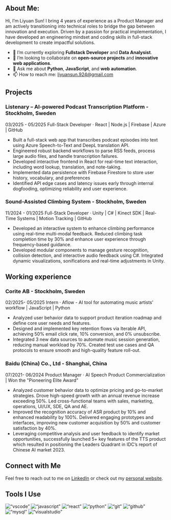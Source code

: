 ## About Me:

Hi, I’m Liyuan Sun! I bring 4 years of experience as a Product Manager and am actively transitioning into technical roles to bridge the gap between innovation and execution. Driven by a passion for practical implementation, I have developed an engineering mindset and coding skills in full-stack development to create impactful solutions.

- :seedling: I’m currently exploring **Fullstack Developer** and **Data Analysist**.
- :handshake: I’m looking to collaborate on **open-source projects** and **innovative web applications**.
- :speech_balloon: Ask me about **Python**, **JavaScript**, and **web automation**.
- :mailbox: How to reach me: [liyuansun.924@gmail.com](liyuansun.924@gmail.com)

## Projects
### Listenary – AI-powered Podcast Transcription Platform - Stockholm, Sweden 
03/2025 - 05/2025 
Full-Stack Developer · React | Node.js | Firebase | Azure | GitHub 
- Built a full-stack web app that transcribes podcast episodes into text using Azure Speech-to-Text and DeepL translation API. 
- Engineered robust backend workflows to parse RSS feeds, process large audio files, and handle transcription failures. 
- Developed interactive frontend in React for real-time text interaction, including word lookup, translation, and note-taking. 
- Implemented data persistence with Firebase Firestore to store user history, vocabulary, and preferences
- Identified API edge cases and latency issues early through internal dogfooding, optimizing reliability and user experience.

### Sound-Assisted Climbing System - Stockholm, Sweden 
11/2024 - 01/2025 
Full-Stack Developer · Unity | C# | Kinect SDK | Real-Time Systems | Motion Tracking | GitHub 
- Developed an interactive system to enhance climbing performance using real-time multi-modal feedback. Reduced climbing task completion time by 30% and enhance user experience through frequency-based guidance. 
- Developed modular components to manage gesture recognition, collision detection, and interactive audio feedback using C#. Integrated dynamic visualizations, sonifications and real-time adjustments in Unity.

## Working experience
### Corite AB - Stockholm, Sweden 
02/2025- 05/2025 
Intern · Aflow - AI tool for automating music artists’ workflow | JavaScript | Python 
- Analyzed user behavior data to support product iteration roadmap and define core user needs and features.
- Designed and implemented key retention flows via Iterable API, achieving 50% email click rate, 10% conversion, and 0% unsubscribe. 
- Integrated 3 new data sources to automate music session generation, reducing manual workload by 70%. Created test use cases and QA protocols to ensure smooth and high-quality feature roll-out.

### Baidu (China) Co., Ltd - Shanghai, China 
07/2021- 06/2024 
Product Manager · AI Speech Product Commercialization | Won the "Pioneering Elite Award" 
- Analyzed customer behavior data to optimize pricing and go-to-market strategies. Drove high-speed growth with an annual revenue increase exceeding 50%. Led cross-functional teams with sales, marketing, operations, UI/UX, SDE, QA and AE. 
- Improved the recognition accuracy of ASR product by 10% and enhanced readability by 100%. Delivered engaging prototypes and interfaces, improving new customer acquisition by 50% and customer satisfaction by 40%. 
- Leveraging competitive analysis and user feedback to identify market opportunities, successfully launched 5+ key features of the TTS product which resulted in positioning the Leaders Quadrant in IDC’s report of Chinese AI market 2023.

## Connect with Me

Feel free to reach out to me on [LinkedIn](https://www.linkedin.com/in/liyuan-sun-09b1682b1) or check out my [personal website](https://www.linkedin.com/in/liyuan-sun-09b1682b1).

## Tools I Use

<p align=“left”>
<img src=“https://cdn.jsdelivr.net/gh/devicons/devicon/icons/vscode/vscode-original.svg” alt=“vscode” width=“30" height=“30”/>
<img src=“https://raw.githubusercontent.com/devicons/devicon/master/icons/javascript/javascript-original.svg” alt=“javascript” width=“30" height=“30” />
<img src=“https://raw.githubusercontent.com/devicons/devicon/master/icons/react/react-original-wordmark.svg” alt=“react” width=“30" height=“30” />
<img src=“https://cdn.jsdelivr.net/gh/devicons/devicon/icons/python/python-original.svg” alt=“python” width=“30" height=“30”/>
<img src=“https://cdn.jsdelivr.net/gh/devicons/devicon/icons/git/git-original.svg” alt=“git” width=“30" height=“30”/>
<img src=“https://cdn.jsdelivr.net/gh/devicons/devicon/icons/github/github-original-wordmark.svg” alt=“github” width=“30" height=“30”/>
<img src=“https://cdn.jsdelivr.net/gh/devicons/devicon/icons/mysql/mysql-original-wordmark.svg” alt=“mysql” width=“30" height=“30”/>
<img src=“https://cdn.jsdelivr.net/gh/devicons/devicon/icons/visualstudio/visualstudio-plain.svg” alt=“visualstudio” width=“30" height=“30”/>
</p>
